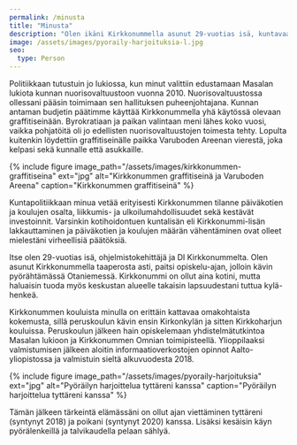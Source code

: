 ```yaml
---
permalink: /minusta
title: "Minusta"
description: "Olen ikäni Kirkkonummella asunut 29-vuotias isä, kuntavaaliehdokas, ohjelmistokehittäjä ja diplomi-insinööri. Haluan vaikuttaa kuntani lasten ja nuorten hyvinvointiin esim kuntalisän palauttamisella ja päiväkotien ja koulujen määrällä sekä laadulla."
image: /assets/images/pyoraily-harjoituksia-l.jpg
seo:
  type: Person
---
```


Politiikkaan tutustuin jo lukiossa, kun minut valittiin edustamaan Masalan lukiota kunnan nuorisovaltuustoon vuonna 2010. Nuorisovaltuustossa ollessani pääsin toimimaan sen hallituksen puheenjohtajana. Kunnan antaman budjetin päätimme käyttää Kirkkonummella yhä käytössä olevaan graffitiseinään. Byrokratiaan ja paikan valintaan meni lähes koko vuosi, vaikka pohjatöitä oli jo edellisten nuorisovaltuustojen toimesta tehty. Lopulta kuitenkin löydettiin graffitiseinälle paikka Varuboden Areenan vierestä, joka kelpasi sekä kunnalle että asukkaille.

{% include figure image_path="/assets/images/kirkkonummen-graffitiseina" ext="jpg" alt="Kirkkonummen graffitiseinä ja Varuboden Areena" caption="Kirkkonummen graffitiseinä" %}

Kuntapolitiikkaan minua vetää erityisesti Kirkkonummen tilanne päiväkotien ja koulujen osalta, liikkumis- ja ulkoilumahdollisuudet sekä kestävät investoinnit. Varsinkin kotihoidontuen kuntalisän eli Kirkkonummi-lisän lakkauttaminen ja päiväkotien ja koulujen määrän vähentäminen ovat olleet mielestäni virheellisiä päätöksiä.

Itse olen 29-vuotias isä, ohjelmistokehittäjä ja DI Kirkkonummelta. Olen asunut Kirkkonummella taaperosta asti, paitsi opiskelu-ajan, jolloin kävin pyörähtämässä Otaniemessä. Kirkkonummi on ollut aina kotini, mutta haluaisin tuoda myös keskustan alueelle takaisin lapsuudestani tuttua kylä-henkeä.

Kirkkonummen kouluista minulla on erittäin kattavaa omakohtaista kokemusta, sillä peruskoulun kävin ensin Kirkonkylän ja sitten Kirkkoharjun kouluissa. Peruskoulun jälkeen hain opiskelemaan yhdistelmätutkintoa Masalan lukioon ja Kirkkonummen Omnian toimipisteellä. Ylioppilaaksi valmistumisen jälkeen aloitin informaatioverkostojen opinnot Aalto-yliopistossa ja valmistuin sieltä alkuvuodesta 2018.

{% include figure image_path="/assets/images/pyoraily-harjoituksia" ext="jpg" alt="Pyöräilyn harjoittelua tyttäreni kanssa" caption="Pyöräilyn harjoittelua tyttäreni kanssa" %}

Tämän jälkeen tärkeintä elämässäni on ollut ajan viettäminen tyttäreni (syntynyt 2018) ja poikani (syntynyt 2020) kanssa. Lisäksi kesäisin käyn pyörälenkeillä ja talvikaudella pelaan sählyä.
